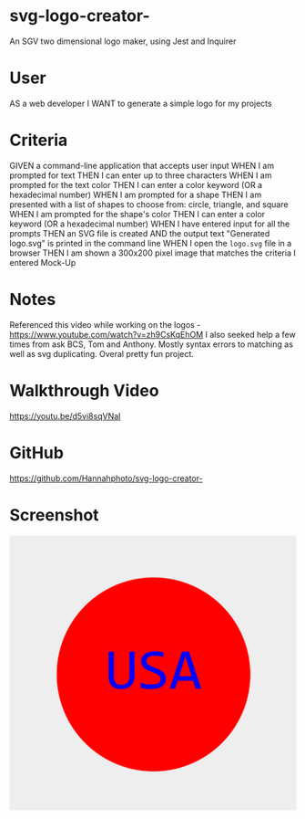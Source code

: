 # svg-logo-creator-
An SGV two dimensional logo maker, using Jest and Inquirer  


# User
AS a  web developer
I WANT to generate a simple logo for my projects

# Criteria 
GIVEN a command-line application that accepts user input
WHEN I am prompted for text
THEN I can enter up to three characters
WHEN I am prompted for the text color
THEN I can enter a color keyword (OR a hexadecimal number)
WHEN I am prompted for a shape
THEN I am presented with a list of shapes to choose from: circle, triangle, and square
WHEN I am prompted for the shape's color
THEN I can enter a color keyword (OR a hexadecimal number)
WHEN I have entered input for all the prompts
THEN an SVG file is created 
AND the output text "Generated logo.svg" is printed in the command line
WHEN I open the `logo.svg` file in a browser
THEN I am shown a 300x200 pixel image that matches the criteria I entered
Mock-Up

# Notes
Referenced this video while working on the logos - https://www.youtube.com/watch?v=zh9CsKqEhOM
I also seeked help a few times from ask BCS, Tom and Anthony. Mostly syntax errors to matching as well as svg duplicating. Overal pretty fun project. 

# Walkthrough Video 
https://youtu.be/d5vi8sqVNaI

# GitHub
https://github.com/Hannahphoto/svg-logo-creator-

# Screenshot 
<div align="center">
    <img src="./examples/Screenshot.png" href = "screenshot of USA Logo." />
    </div>

